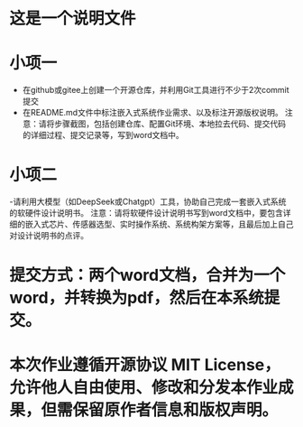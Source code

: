 # 这是一个说明文件
# 小项一
- 在github或gitee上创建一个开源仓库，并利用Git工具进行不少于2次commit提交
- 在README.md文件中标注嵌入式系统作业需求、以及标注开源版权说明。
注意：请将步骤截图，包括创建仓库、配置Git环境、本地拉去代码、提交代码的详细过程、提交记录等，写到word文档中。
# 小项二
-请利用大模型（如DeepSeek或Chatgpt）工具，协助自己完成一套嵌入式系统的软硬件设计说明书。
注意：请将软硬件设计说明书写到word文档中，要包含详细的嵌入式芯片、传感器选型、实时操作系统、系统构架方案等，且最后加上自己对设计说明书的点评。
# 提交方式：两个word文档，合并为一个word，并转换为pdf，然后在本系统提交。
# 本次作业遵循开源协议 MIT License，允许他人自由使用、修改和分发本作业成果，但需保留原作者信息和版权声明。
